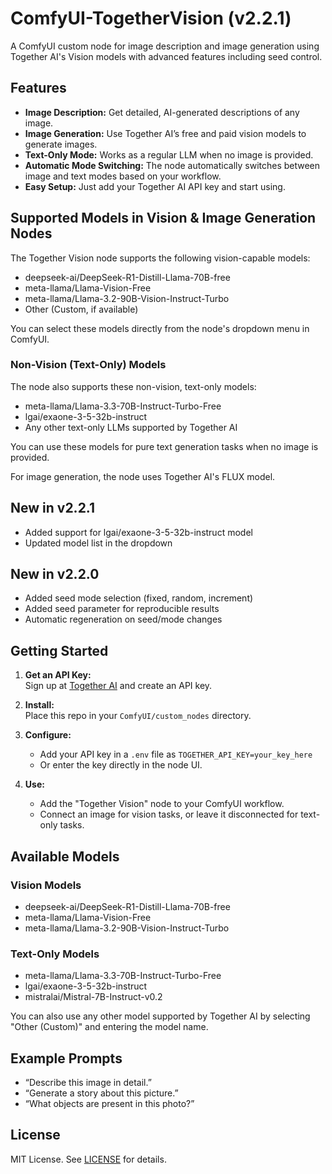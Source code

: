 # ComfyUI-TogetherVision (v2.2.1)

A ComfyUI custom node for image description and image generation using Together AI's Vision models with advanced features including seed control.

## Features

- **Image Description:** Get detailed, AI-generated descriptions of any image.
- **Image Generation:** Use Together AI’s free and paid vision models to generate images.
- **Text-Only Mode:** Works as a regular LLM when no image is provided.
- **Automatic Mode Switching:** The node automatically switches between image and text modes based on your workflow.
- **Easy Setup:** Just add your Together AI API key and start using.

## Supported Models in Vision & Image Generation Nodes

The Together Vision node supports the following vision-capable models:

- deepseek-ai/DeepSeek-R1-Distill-Llama-70B-free
- meta-llama/Llama-Vision-Free
- meta-llama/Llama-3.2-90B-Vision-Instruct-Turbo
- Other (Custom, if available)

You can select these models directly from the node's dropdown menu in ComfyUI.

### Non-Vision (Text-Only) Models

The node also supports these non-vision, text-only models:

- meta-llama/Llama-3.3-70B-Instruct-Turbo-Free
- lgai/exaone-3-5-32b-instruct
- Any other text-only LLMs supported by Together AI

You can use these models for pure text generation tasks when no image is provided.

For image generation, the node uses Together AI's FLUX model.

## New in v2.2.1

- Added support for lgai/exaone-3-5-32b-instruct model
- Updated model list in the dropdown

## New in v2.2.0

- Added seed mode selection (fixed, random, increment)
- Added seed parameter for reproducible results
- Automatic regeneration on seed/mode changes

## Getting Started

1. **Get an API Key:**  
   Sign up at [Together AI](https://together.ai) and create an API key.

2. **Install:**  
   Place this repo in your `ComfyUI/custom_nodes` directory.

3. **Configure:**  
   - Add your API key in a `.env` file as `TOGETHER_API_KEY=your_key_here`
   - Or enter the key directly in the node UI.

4. **Use:**  
   - Add the "Together Vision" node to your ComfyUI workflow.
   - Connect an image for vision tasks, or leave it disconnected for text-only tasks.

## Available Models

### Vision Models
- deepseek-ai/DeepSeek-R1-Distill-Llama-70B-free
- meta-llama/Llama-Vision-Free
- meta-llama/Llama-3.2-90B-Vision-Instruct-Turbo

### Text-Only Models
- meta-llama/Llama-3.3-70B-Instruct-Turbo-Free
- lgai/exaone-3-5-32b-instruct
- mistralai/Mistral-7B-Instruct-v0.2

You can also use any other model supported by Together AI by selecting "Other (Custom)" and entering the model name.

## Example Prompts

- “Describe this image in detail.”
- “Generate a story about this picture.”
- “What objects are present in this photo?”

## License

MIT License. See [LICENSE](LICENSE) for details.
